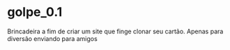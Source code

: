 # golpe_0.1
Brincadeira a fim de criar um site que finge clonar seu cartão. Apenas para diversão enviando para amigos
